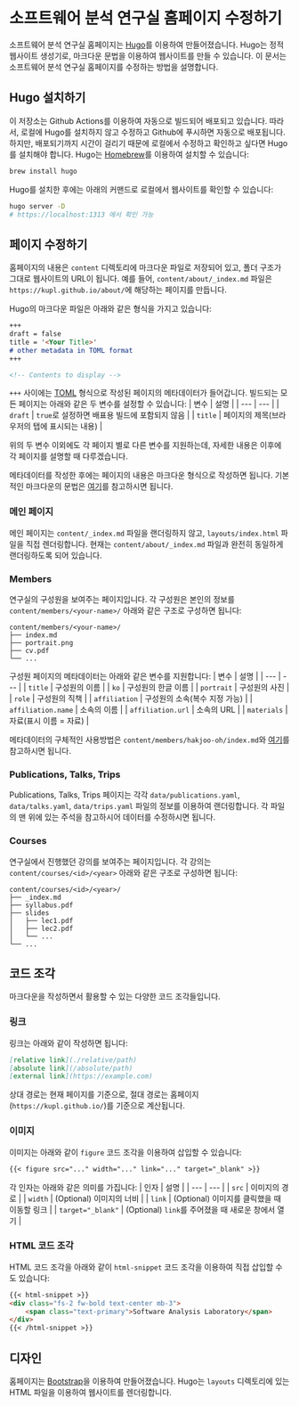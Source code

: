 # 소프트웨어 분석 연구실 홈페이지 수정하기
소프트웨어 분석 연구실 홈페이지는 [Hugo](https://gohugo.io/)를 이용하여 만들어졌습니다.
Hugo는 정적 웹사이트 생성기로, 마크다운 문법을 이용하여 웹사이트를 만들 수 있습니다.
이 문서는 소프트웨어 분석 연구실 홈페이지를 수정하는 방법을 설명합니다.

## Hugo 설치하기
이 저장소는 Github Actions를 이용하여 자동으로 빌드되어 배포되고 있습니다.
따라서, 로컬에 Hugo를 설치하지 않고 수정하고 Github에 푸시하면 자동으로 배포됩니다.
하지만, 배포되기까지 시간이 걸리기 때문에 로컬에서 수정하고 확인하고 싶다면 Hugo를 설치해야 합니다.
Hugo는 [Homebrew](https://brew.sh)를 이용하여 설치할 수 있습니다:
```bash
brew install hugo
```

Hugo를 설치한 후에는 아래의 커맨드로 로컬에서 웹사이트를 확인할 수 있습니다:
```bash
hugo server -D
# https://localhost:1313 에서 확인 가능
```

## 페이지 수정하기
홈페이지의 내용은 `content` 디렉토리에 마크다운 파일로 저장되어 있고, 폴더 구조가 그대로 웹사이트의 URL이 됩니다.
예를 들어, `content/about/_index.md` 파일은 `https://kupl.github.io/about/`에 해당하는 페이지를 만듭니다.

Hugo의 마크다운 파일은 아래와 같은 형식을 가지고 있습니다:
```markdown
+++
draft = false
title = '<Your Title>'
# other metadata in TOML format
+++

<!-- Contents to display -->
``````

`+++` 사이에는 [TOML](https://toml.io/) 형식으로 작성된 페이지의 메타데이터가 들어갑니다.
빌드되는 모든 페이지는 아래와 같은 두 변수를 설정할 수 있습니다:
| 변수 | 설명 |
| --- | --- |
| `draft` | `true`로 설정하면 배표용 빌드에 포함되지 않음 |
| `title` | 페이지의 제목(브라우저의 탭에 표시되는 내용) |

위의 두 변수 이외에도 각 페이지 별로 다른 변수를 지원하는데, 자세한 내용은 이후에 각 페이지를 설명할 때 다루겠습니다.

메타데이터를 작성한 후에는 페이지의 내용은 마크다운 형식으로 작성하면 됩니다.
기본적인 마크다운의 문법은 [여기](https://www.markdownguide.org/basic-syntax/)를 참고하시면 됩니다.

### 메인 페이지
메인 페이지는 `content/_index.md` 파일을 랜더링하지 않고, `layouts/index.html` 파일을 직접 렌더링합니다.
현재는 `content/about/_index.md` 파일과 완전히 동일하게 랜더링하도록 되어 있습니다.

### Members
연구실의 구성원을 보여주는 페이지입니다.
각 구성원은 본인의 정보를 `content/members/<your-name>/` 아래와 같은 구조로 구성하면 됩니다:
```text
content/members/<your-name>/
├── index.md
├── portrait.png
├── cv.pdf
└── ...
```

구성원 페이지의 메타데이터는 아래와 같은 변수를 지원합니다:
| 변수 | 설명 |
| --- | --- |
| `title` | 구성원의 이름 |
| `ko` | 구성원의 한글 이름 |
| `portrait` | 구성원의 사진 |
| `role` | 구성원의 직책 |
| `affiliation` | 구성원의 소속(복수 지정 가능) |
| `affiliation.name` | 소속의 이름 |
| `affiliation.url` | 소속의 URL |
| `materials` | 자료(표시 이름 = 자료) |

메타데이터의 구체적인 사용방법은 `content/members/hakjoo-oh/index.md`와 [여기](https://kupl.github.io/members/hakjoo-oh/)를 참고하시면 됩니다.

### Publications, Talks, Trips
Publications, Talks, Trips 페이지는 각각 `data/publications.yaml`, `data/talks.yaml`, `data/trips.yaml` 파일의 정보를 이용하여 랜더링합니다.
각 파일의 맨 위에 있는 주석을 참고하시어 데이터를 수정하시면 됩니다.

### Courses
연구실에서 진행했던 강의를 보여주는 페이지입니다.
각 강의는 `content/courses/<id>/<year>` 아래와 같은 구조로 구성하면 됩니다:
```text
content/courses/<id>/<year>/
├── _index.md
├── syllabus.pdf
├── slides
│   ├── lec1.pdf
│   ├── lec2.pdf
│   └── ...
└── ...
```

## 코드 조각
마크다운을 작성하면서 활용할 수 있는 다양한 코드 조각들입니다.

### 링크
링크는 아래와 같이 작성하면 됩니다:
```markdown
[relative link](./relative/path)
[absolute link](/absolute/path)
[external link](https://example.com)
```
상대 경로는 현재 페이지를 기준으로, 절대 경로는 홈페이지(`https://kupl.github.io/`)를 기준으로 계산됩니다.

### 이미지
이미지는 아래와 같이 `figure` 코드 조각을 이용하여 삽입할 수 있습니다:
```markdown
{{< figure src="..." width="..." link="..." target="_blank" >}}
```
각 인자는 아래와 같은 의미를 가집니다:
| 인자 | 설명 |
| --- | --- |
| `src` | 이미지의 경로 |
| `width` | (Optional) 이미지의 너비 |
| `link` | (Optional) 이미지를 클릭했을 때 이동할 링크 |
| `target="_blank"` | (Optional) `link`를 주어졌을 때 새로운 창에서 열기 |

### HTML 코드 조각
HTML 코드 조각을 아래와 같이 `html-snippet` 코드 조각을 이용하여 직접 삽입할 수도 있습니다:
```markdown
{{< html-snippet >}}
<div class="fs-2 fw-bold text-center mb-3">
    <span class="text-primary">Software Analysis Laboratory</span>
</div>
{{< /html-snippet >}}
```

## 디자인
홈페이지는 [Bootstrap](https://getbootstrap.com/)을 이용하여 만들어졌습니다.
Hugo는 `layouts` 디렉토리에 있는 HTML 파일을 이용하여 웹사이트를 렌더링합니다.
